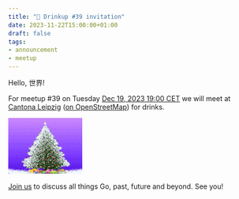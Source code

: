 ```yaml
---
title: "🎄 Drinkup #39 invitation"
date: 2023-11-22T15:00:00+01:00
draft: false
tags:
- announcement
- meetup
---
```


Hello, 世界!

For meetup #39 on Tuesday [Dec 19, 2023 19:00
CET](https://www.meetup.com/leipzig-golang/events/290666187/) we will meet at
[Cantona Leipzig](https://www.google.com/search?q=cantona+leipzig) ([on
OpenStreetMap](https://www.openstreetmap.org/node/243213647)) for drinks.

[![](/images/crismas_tree_screensaver.gif)](https://gifcities.org/?q=christmas)

[Join us](https://www.meetup.com/leipzig-golang/events/282941959/) to discuss
all things Go, past, future and beyond. See you!


<!--

TODO: outreach.

-->
